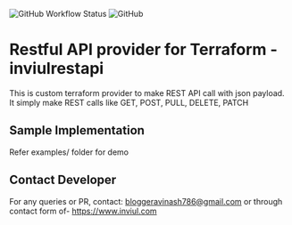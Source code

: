 ![GitHub Workflow Status](https://img.shields.io/github/workflow/status/inviul/terraform-provider-inviulrestapi/release)
![GitHub](https://img.shields.io/github/license/inviul/terraform-provider-inviulrestapi)
# Restful API provider for Terraform - inviulrestapi
This is custom terraform provider to make REST API call with json payload. It simply make REST calls like GET, POST, PULL, DELETE, PATCH

## Sample Implementation
Refer examples/ folder for demo

## Contact Developer
For any queries or PR, contact: bloggeravinash786@gmail.com
or through contact form of- https://www.inviul.com

